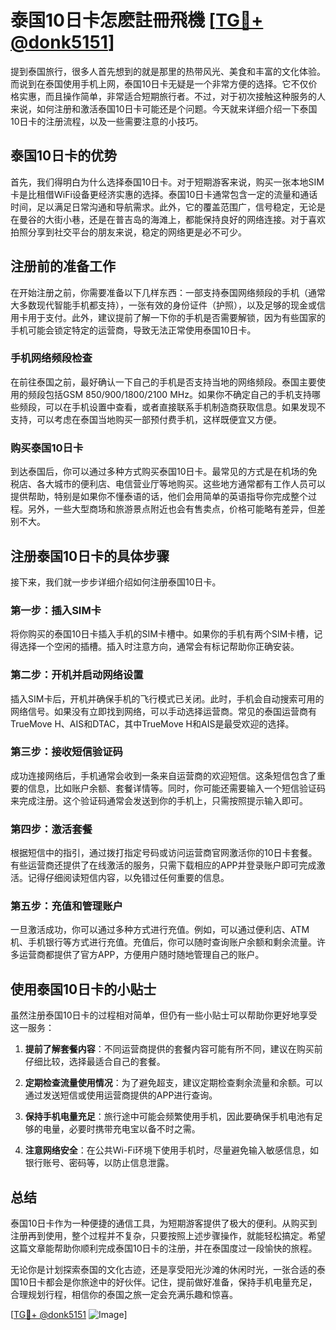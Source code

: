 # 泰国10日卡怎麽註冊飛機 [[TG💪+ @donk5151](https://t.me/s/donk5151)]

提到泰国旅行，很多人首先想到的就是那里的热带风光、美食和丰富的文化体验。而说到在泰国使用手机上网，泰国10日卡无疑是一个非常方便的选择。它不仅价格实惠，而且操作简单，非常适合短期旅行者。不过，对于初次接触这种服务的人来说，如何注册和激活泰国10日卡可能还是个问题。今天就来详细介绍一下泰国10日卡的注册流程，以及一些需要注意的小技巧。

## 泰国10日卡的优势

首先，我们得明白为什么选择泰国10日卡。对于短期游客来说，购买一张本地SIM卡是比租借WiFi设备更经济实惠的选择。泰国10日卡通常包含一定的流量和通话时间，足以满足日常沟通和导航需求。此外，它的覆盖范围广，信号稳定，无论是在曼谷的大街小巷，还是在普吉岛的海滩上，都能保持良好的网络连接。对于喜欢拍照分享到社交平台的朋友来说，稳定的网络更是必不可少。

## 注册前的准备工作

在开始注册之前，你需要准备以下几样东西：一部支持泰国网络频段的手机（通常大多数现代智能手机都支持），一张有效的身份证件（护照），以及足够的现金或信用卡用于支付。此外，建议提前了解一下你的手机是否需要解锁，因为有些国家的手机可能会锁定特定的运营商，导致无法正常使用泰国10日卡。

### 手机网络频段检查

在前往泰国之前，最好确认一下自己的手机是否支持当地的网络频段。泰国主要使用的频段包括GSM 850/900/1800/2100 MHz。如果你不确定自己的手机支持哪些频段，可以在手机设置中查看，或者直接联系手机制造商获取信息。如果发现不支持，可以考虑在泰国当地购买一部预付费手机，这样既便宜又方便。

### 购买泰国10日卡

到达泰国后，你可以通过多种方式购买泰国10日卡。最常见的方式是在机场的免税店、各大城市的便利店、电信营业厅等地购买。这些地方通常都有工作人员可以提供帮助，特别是如果你不懂泰语的话，他们会用简单的英语指导你完成整个过程。另外，一些大型商场和旅游景点附近也会有售卖点，价格可能略有差异，但差别不大。

## 注册泰国10日卡的具体步骤

接下来，我们就一步步详细介绍如何注册泰国10日卡。

### 第一步：插入SIM卡

将你购买的泰国10日卡插入手机的SIM卡槽中。如果你的手机有两个SIM卡槽，记得选择一个空闲的插槽。插入时注意方向，通常会有标记帮助你正确安装。

### 第二步：开机并启动网络设置

插入SIM卡后，开机并确保手机的飞行模式已关闭。此时，手机会自动搜索可用的网络信号。如果没有立即找到网络，可以手动选择运营商。常见的泰国运营商有TrueMove H、AIS和DTAC，其中TrueMove H和AIS是最受欢迎的选择。

### 第三步：接收短信验证码

成功连接网络后，手机通常会收到一条来自运营商的欢迎短信。这条短信包含了重要的信息，比如账户余额、套餐详情等。同时，你可能还需要输入一个短信验证码来完成注册。这个验证码通常会发送到你的手机上，只需按照提示输入即可。

### 第四步：激活套餐

根据短信中的指引，通过拨打指定号码或访问运营商官网激活你的10日卡套餐。有些运营商还提供了在线激活的服务，只需下载相应的APP并登录账户即可完成激活。记得仔细阅读短信内容，以免错过任何重要的信息。

### 第五步：充值和管理账户

一旦激活成功，你可以通过多种方式进行充值。例如，可以通过便利店、ATM机、手机银行等方式进行充值。充值后，你可以随时查询账户余额和剩余流量。许多运营商都提供了官方APP，方便用户随时随地管理自己的账户。

## 使用泰国10日卡的小贴士

虽然注册泰国10日卡的过程相对简单，但仍有一些小贴士可以帮助你更好地享受这一服务：

1. **提前了解套餐内容**：不同运营商提供的套餐内容可能有所不同，建议在购买前仔细比较，选择最适合自己的套餐。
   
2. **定期检查流量使用情况**：为了避免超支，建议定期检查剩余流量和余额。可以通过发送短信或使用运营商提供的APP进行查询。

3. **保持手机电量充足**：旅行途中可能会频繁使用手机，因此要确保手机电池有足够的电量，必要时携带充电宝以备不时之需。

4. **注意网络安全**：在公共Wi-Fi环境下使用手机时，尽量避免输入敏感信息，如银行账号、密码等，以防止信息泄露。

## 总结

泰国10日卡作为一种便捷的通信工具，为短期游客提供了极大的便利。从购买到注册再到使用，整个过程并不复杂，只要按照上述步骤操作，就能轻松搞定。希望这篇文章能帮助你顺利完成泰国10日卡的注册，并在泰国度过一段愉快的旅程。

无论你是计划探索泰国的文化古迹，还是享受阳光沙滩的休闲时光，一张合适的泰国10日卡都会是你旅途中的好伙伴。记住，提前做好准备，保持手机电量充足，合理规划行程，相信你的泰国之旅一定会充满乐趣和惊喜。

[[TG💪+ @donk5151](https://t.me/s/donk5151) ![Image](https://i.postimg.cc/rwNCRYN7/Snipaste-2025-04-30-17-27-05.png)]